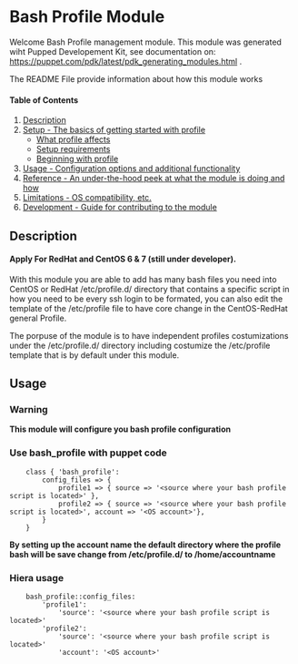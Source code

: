 
# Bash Profile Module

Welcome Bash Profile management module. 
This module was generated wiht Pupped Developement Kit, see documentation on: https://puppet.com/pdk/latest/pdk_generating_modules.html .

The README File provide information about how this module works

#### Table of Contents

1. [Description](#description)
2. [Setup - The basics of getting started with profile](#setup)
    * [What profile affects](#what-profile-affects)
    * [Setup requirements](#setup-requirements)
    * [Beginning with profile](#beginning-with-profile)
3. [Usage - Configuration options and additional functionality](#usage)
4. [Reference - An under-the-hood peek at what the module is doing and how](#reference)
5. [Limitations - OS compatibility, etc.](#limitations)
6. [Development - Guide for contributing to the module](#development)

## Description

#### Apply For RedHat and CentOS 6 & 7 (still under developer).

With this module you are able to add has many bash files you need into CentOS or RedHat /etc/profile.d/ directory that contains a specific script in how you need to be every ssh login to be formated, you can also edit the template of the /etc/profile file to have core change in the CentOS-RedHat general Profile.

The porpuse of the module is to have independent profiles costumizations under the /etc/profile.d/ directory including costumize the /etc/profile template that is by default under this module.

## Usage

### Warning
**This module will configure you bash profile configuration**

### Use bash_profile with puppet code

```puppet
	class { 'bash_profile':
		config_files => {
			profile1 => { source => '<source where your bash profile script is located>' },
			profile2 => { source => '<source where your bash profile script is located>', account => '<OS account>'},
		}
	}
```
**By setting up the account name the default directory where the profile bash will be save change from /etc/profile.d/ to /home/accountname**
### Hiera usage
```puppet
	bash_profile::config_files:
		'profile1':
			'source': '<source where your bash profile script is located>'
		'profile2':
			'source': '<source where your bash profile script is located>'
			'account': '<OS account>'
```


